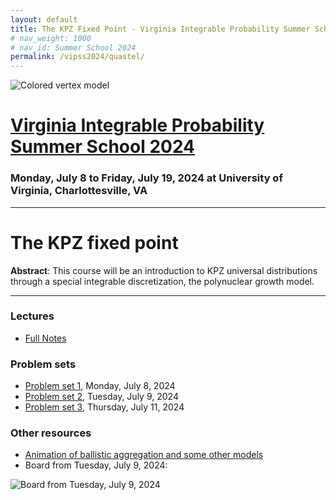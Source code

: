 ```yaml
---
layout: default
title: The KPZ Fixed Point - Virginia Integrable Probability Summer School 2024
# nav_weight: 1000
# nav_id: Summer School 2024
permalink: /vipss2024/quastel/
---
```


<img src="{{site.url}}/vipss2024/color-vertex.jpg" style="max-width:100%" alt="Colored vertex model">

# <a href="{{site.url}}/vipss2024/">Virginia Integrable Probability Summer School 2024</a>

### Monday, July 8 to Friday, July 19, 2024 at University of Virginia, Charlottesville, VA


---

# The KPZ fixed point

**Abstract**: This course will be an introduction to KPZ universal distributions through a special integrable discretization, the polynuclear growth model.

---

### Lectures

- [Full Notes]({{site.url}}/vipss2024/course_pages/KPZNotes_2024-07-09.pdf) 

### Problem sets

- [Problem set 1]({{site.url}}/vipss2024/course_pages/KPZ_PS1.pdf), Monday, July 8, 2024
- [Problem set 2]({{site.url}}/vipss2024/course_pages/KPZ_PS2.pdf), Tuesday, July 9, 2024
- [Problem set 3]({{site.url}}/vipss2024/course_pages/KPZ_PS3.pdf), Thursday, July 11, 2024

### Other resources

- [Animation of ballistic aggregation and some other models](https://empiricalzeal.com/2013/03/01/the-universal-laws-behind-growth-patterns-or-what-tetris-can-teach-us-about-coffee-stains/)
- Board from Tuesday, July 9, 2024:
<img src="{{site.url}}/vipss2024/course_pages/KPZ_board_2024-07-09.png" style="max-width:100%" alt="Board from Tuesday, July 9, 2024">